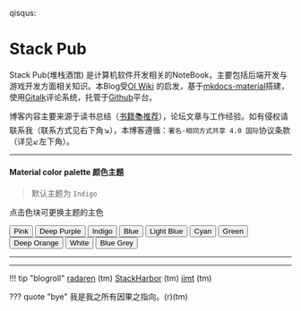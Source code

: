 qisqus:

# Stack Pub
Stack Pub(堆栈酒馆) 是计算机软件开发相关的NoteBook，主要包括后端开发与游戏开发方面相关知识。本Blog受[OI Wiki](https://oi-wiki.org/) 的启发，基于[mkdocs-material](kit/mkdocs/)搭建，使用[Gitalk](https://gitalk.github.io/)评论系统，托管于[Github](https://github.com/opfanswyx/StackPub)平台。

博客内容主要来源于读书总结（[书籍📚推荐](kit/book.md)），论坛文章与工作经验。如有侵权请联系我（联系方式见右下角↘），本博客遵循：```署名-相同方式共享 4.0 国际```协议条款（详见↙左下角）。

---

#### Material color palette 颜色主题

> 默认主题为 `Indigo` 

点击色块可更换主题的主色

<div id="color-button">
<!--button data-md-color-primary="red">Red</button-->
<button data-md-color-primary="pink">Pink</button>
<!--button data-md-color-primary="purple">Purple</button-->
<button data-md-color-primary="deep-purple">Deep Purple</button>
<button data-md-color-primary="indigo">Indigo</button>
<button data-md-color-primary="blue">Blue</button>
<button data-md-color-primary="light-blue">Light Blue</button>
<button data-md-color-primary="cyan">Cyan</button>
<!--button data-md-color-primary="teal">Teal</button-->
<button data-md-color-primary="green">Green</button>
<!--button data-md-color-primary="light-green">LightGreen<button>
<button data-md-color-primary="lime">Lime</button-->
<!--button data-md-color-primary="yellow">Yellow</button>
<button data-md-color-primary="amber">Amber</button-->
<!--button data-md-color-primary="orange">Orange</button-->
<button data-md-color-primary="deep-orange">Deep Orange</button>
<!--button data-md-color-primary="brown">Brown</button-->
<button data-md-color-primary="white">White</button>
<!--button data-md-color-primary="grey">Grey</button-->
<button data-md-color-primary="blue-grey">Blue Grey</button>

</div>

<script>
  var buttons = document.querySelectorAll("button[data-md-color-primary]");
  Array.prototype.forEach.call(buttons, function(button) {
    button.addEventListener("click", function() {
      document.body.dataset.mdColorPrimary = this.dataset.mdColorPrimary;
      localStorage.setItem("data-md-color-primary",this.dataset.mdColorPrimary);
    })
  })
</script>
---


---   
!!! tip "blogroll"
    [radaren](http://leidar.ren/) (tm) 
    [StackHarbor](https://sh.alynx.moe/) (tm) 
    [iimt](http://www.iimt.me/) (tm)

??? quote "bye"
    我是我之所有因果之指向。(r)(tm)